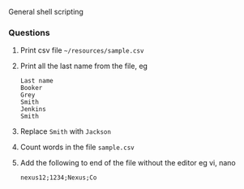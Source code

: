 General shell scripting

### Questions
1. Print csv file `~/resources/sample.csv`
2. Print all the last name from the file, eg

    ```
    Last name
    Booker
    Grey
    Smith
    Jenkins
    Smith
    ```

3. Replace `Smith` with `Jackson`
4. Count words in the file `sample.csv`
5. Add the following to end of the file without the editor eg vi, nano

    ```
    nexus12;1234;Nexus;Co
    ```